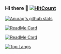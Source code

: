 ### Hi there 👋    [![HitCount](http://hits.dwyl.com/Multiplys/Multiplys.svg)](https://github.com/Multiplys)

[![Anurag's github stats](https://github-readme-stats.vercel.app/api?username=Multiplys&show_icons=true&theme=dark&include_all_commits=true)](https://github.com/Multiplys)

[![ReadMe Card](https://github-readme-stats.vercel.app/api/pin/?username=Multiplys&repo=Programming_Learning&show_owner=true&theme=dark)](https://github.com/Multiplys/Programming_Learnin)

[![ReadMe Card](https://github-readme-stats.vercel.app/api/pin/?username=Multiplys&repo=Information_Security_Learning&show_owner=true&theme=dark)](https://github.com/Multiplys/Information_Security_Learning)

[![Top Langs](https://github-readme-stats.vercel.app/api/top-langs/?username=Multiplys&theme=dark&layout=compact)](https://github.com/Multiplys)

<!--
**Multiplys/Multiplys** is a ✨ _special_ ✨ repository because its `README.md` (this file) appears on your GitHub profile.

Here are some ideas to get you started:

- 🔭 I’m currently working on ...
- 🌱 I’m currently learning ...
- 👯 I’m looking to collaborate on ...
- 🤔 I’m looking for help with ...
- 💬 Ask me about ...
- 📫 How to reach me: ...
- 😄 Pronouns: ...
- ⚡ Fun fact: ...
-->
